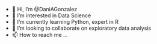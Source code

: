 - 👋 Hi, I’m @DaniAGonzalez
- 👀 I’m interested in Data Science
- 🌱 I’m currently learning Python, expert in R
- 💞️ I’m looking to collaborate on exploratory data analysis
- 📫 How to reach me ...

<!---
DaniAGonzalez/DaniAGonzalez is a ✨ special ✨ repository because its `README.md` (this file) appears on your GitHub profile.
You can click the Preview link to take a look at your changes.
--->
